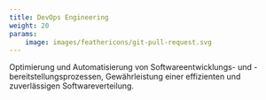 ```yaml
---
title: DevOps Engineering
weight: 20
params:
    image: images/feathericons/git-pull-request.svg
---
```


Optimierung und Automatisierung von Softwareentwicklungs- und -bereitstellungsprozessen,
Gewährleistung einer effizienten und zuverlässigen Softwareverteilung.
